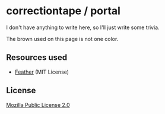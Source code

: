 # correctiontape / portal

I don't have anything to write here, so I'll just write some trivia.

The brown used on this page is not one color.

## Resources used

* [Feather](https://github.com/feathericons/feather) (MIT License)

## License

[Mozilla Public License 2.0](../../LICENSE)
